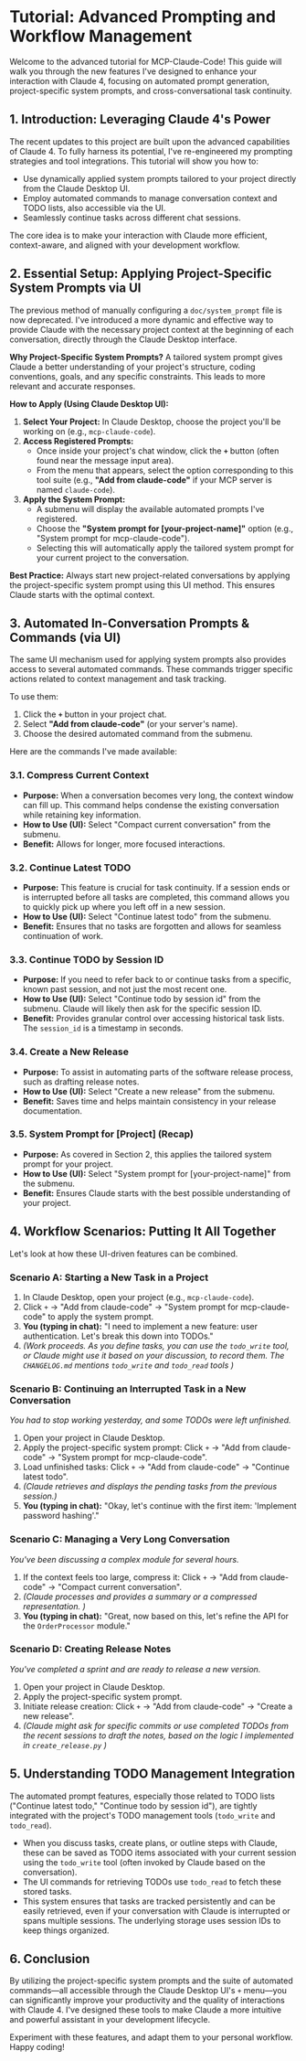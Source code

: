 # Tutorial: Advanced Prompting and Workflow Management

Welcome to the advanced tutorial for MCP-Claude-Code! This guide will walk you through the new features I've designed to enhance your interaction with Claude 4, focusing on automated prompt generation, project-specific system prompts, and cross-conversational task continuity.

## 1. Introduction: Leveraging Claude 4's Power

The recent updates to this project are built upon the advanced capabilities of Claude 4. To fully harness its potential, I've re-engineered my prompting strategies and tool integrations. This tutorial will show you how to:

- Use dynamically applied system prompts tailored to your project directly from the Claude Desktop UI.
- Employ automated commands to manage conversation context and TODO lists, also accessible via the UI.
- Seamlessly continue tasks across different chat sessions.

The core idea is to make your interaction with Claude more efficient, context-aware, and aligned with your development workflow.

## 2. Essential Setup: Applying Project-Specific System Prompts via UI

The previous method of manually configuring a `doc/system_prompt` file is now deprecated. I've introduced a more dynamic and effective way to provide Claude with the necessary project context at the beginning of each conversation, directly through the Claude Desktop interface.

**Why Project-Specific System Prompts?**
A tailored system prompt gives Claude a better understanding of your project's structure, coding conventions, goals, and any specific constraints. This leads to more relevant and accurate responses.

**How to Apply (Using Claude Desktop UI):**

1.  **Select Your Project:** In Claude Desktop, choose the project you'll be working on (e.g., `mcp-claude-code`).
2.  **Access Registered Prompts:**
    - Once inside your project's chat window, click the **`+`** button (often found near the message input area).
    - From the menu that appears, select the option corresponding to this tool suite (e.g., **"Add from claude-code"** if your MCP server is named `claude-code`).
3.  **Apply the System Prompt:**
    - A submenu will display the available automated prompts I've registered.
    - Choose the **"System prompt for [your-project-name]"** option (e.g., "System prompt for mcp-claude-code").
    - Selecting this will automatically apply the tailored system prompt for your current project to the conversation.

**Best Practice:** Always start new project-related conversations by applying the project-specific system prompt using this UI method. This ensures Claude starts with the optimal context.

## 3. Automated In-Conversation Prompts & Commands (via UI)

The same UI mechanism used for applying system prompts also provides access to several automated commands. These commands trigger specific actions related to context management and task tracking.

To use them:

1.  Click the **`+`** button in your project chat.
2.  Select **"Add from claude-code"** (or your server's name).
3.  Choose the desired automated command from the submenu.

Here are the commands I've made available:

### 3.1. Compress Current Context

- **Purpose:** When a conversation becomes very long, the context window can fill up. This command helps condense the existing conversation while retaining key information.
- **How to Use (UI):** Select "Compact current conversation" from the submenu.
- **Benefit:** Allows for longer, more focused interactions.

### 3.2. Continue Latest TODO

- **Purpose:** This feature is crucial for task continuity. If a session ends or is interrupted before all tasks are completed, this command allows you to quickly pick up where you left off in a new session.
- **How to Use (UI):** Select "Continue latest todo" from the submenu.
- **Benefit:** Ensures that no tasks are forgotten and allows for seamless continuation of work.

### 3.3. Continue TODO by Session ID

- **Purpose:** If you need to refer back to or continue tasks from a specific, known past session, and not just the most recent one.
- **How to Use (UI):** Select "Continue todo by session id" from the submenu. Claude will likely then ask for the specific session ID.
- **Benefit:** Provides granular control over accessing historical task lists. The `session_id` is a timestamp in seconds.

### 3.4. Create a New Release

- **Purpose:** To assist in automating parts of the software release process, such as drafting release notes.
- **How to Use (UI):** Select "Create a new release" from the submenu.
- **Benefit:** Saves time and helps maintain consistency in your release documentation.

### 3.5. System Prompt for [Project] (Recap)

- **Purpose:** As covered in Section 2, this applies the tailored system prompt for your project.
- **How to Use (UI):** Select "System prompt for [your-project-name]" from the submenu.
- **Benefit:** Ensures Claude starts with the best possible understanding of your project.

## 4. Workflow Scenarios: Putting It All Together

Let's look at how these UI-driven features can be combined.

### Scenario A: Starting a New Task in a Project

1.  In Claude Desktop, open your project (e.g., `mcp-claude-code`).
2.  Click `+` -> "Add from claude-code" -> "System prompt for mcp-claude-code" to apply the system prompt.
3.  **You (typing in chat):** "I need to implement a new feature: user authentication. Let's break this down into TODOs."
4.  _(Work proceeds. As you define tasks, you can use the `todo_write` tool, or Claude might use it based on your discussion, to record them. The `CHANGELOG.md` mentions `todo_write` and `todo_read` tools )_

### Scenario B: Continuing an Interrupted Task in a New Conversation

_You had to stop working yesterday, and some TODOs were left unfinished._

1.  Open your project in Claude Desktop.
2.  Apply the project-specific system prompt: Click `+` -> "Add from claude-code" -> "System prompt for mcp-claude-code".
3.  Load unfinished tasks: Click `+` -> "Add from claude-code" -> "Continue latest todo".
4.  _(Claude retrieves and displays the pending tasks from the previous session.)_
5.  **You (typing in chat):** "Okay, let's continue with the first item: 'Implement password hashing'."

### Scenario C: Managing a Very Long Conversation

_You've been discussing a complex module for several hours._

1.  If the context feels too large, compress it: Click `+` -> "Add from claude-code" -> "Compact current conversation".
2.  _(Claude processes and provides a summary or a compressed representation. )_
3.  **You (typing in chat):** "Great, now based on this, let's refine the API for the `OrderProcessor` module."

### Scenario D: Creating Release Notes

_You've completed a sprint and are ready to release a new version._

1.  Open your project in Claude Desktop.
2.  Apply the project-specific system prompt.
3.  Initiate release creation: Click `+` -> "Add from claude-code" -> "Create a new release".
4.  _(Claude might ask for specific commits or use completed TODOs from the recent sessions to draft the notes, based on the logic I implemented in `create_release.py` )_

## 5. Understanding TODO Management Integration

The automated prompt features, especially those related to TODO lists ("Continue latest todo," "Continue todo by session id"), are tightly integrated with the project's TODO management tools (`todo_write` and `todo_read`).

- When you discuss tasks, create plans, or outline steps with Claude, these can be saved as TODO items associated with your current session using the `todo_write` tool (often invoked by Claude based on the conversation).
- The UI commands for retrieving TODOs use `todo_read` to fetch these stored tasks.
- This system ensures that tasks are tracked persistently and can be easily retrieved, even if your conversation with Claude is interrupted or spans multiple sessions. The underlying storage uses session IDs to keep things organized.

## 6. Conclusion

By utilizing the project-specific system prompts and the suite of automated commands—all accessible through the Claude Desktop UI's `+` menu—you can significantly improve your productivity and the quality of interactions with Claude 4. I've designed these tools to make Claude a more intuitive and powerful assistant in your development lifecycle.

Experiment with these features, and adapt them to your personal workflow. Happy coding!
